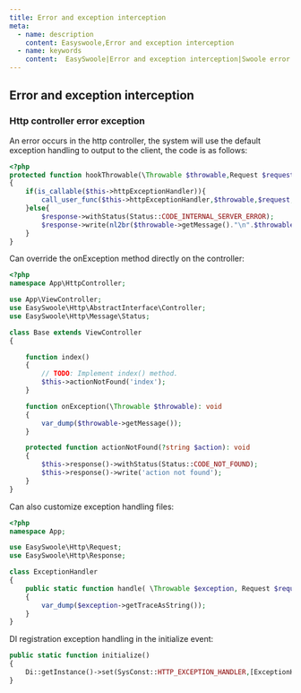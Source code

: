```yaml
---
title: Error and exception interception
meta:
  - name: description
    content: Easyswoole,Error and exception interception
  - name: keywords
    content:  EasySwoole|Error and exception interception|Swoole error exception
---
```

## Error and exception interception

### Http controller error exception

An error occurs in the http controller, the system will use the default exception handling to output to the client, the code is as follows:
```php
<?php
protected function hookThrowable(\Throwable $throwable,Request $request,Response $response)
{
    if(is_callable($this->httpExceptionHandler)){
        call_user_func($this->httpExceptionHandler,$throwable,$request,$response);
    }else{
        $response->withStatus(Status::CODE_INTERNAL_SERVER_ERROR);
        $response->write(nl2br($throwable->getMessage()."\n".$throwable->getTraceAsString()));
    }
}
```
Can override the onException method directly on the controller:
```php
<?php
namespace App\HttpController;

use App\ViewController;
use EasySwoole\Http\AbstractInterface\Controller;
use EasySwoole\Http\Message\Status;

class Base extends ViewController
{

    function index()
    {
        // TODO: Implement index() method.
        $this->actionNotFound('index');
    }

    function onException(\Throwable $throwable): void
    {
        var_dump($throwable->getMessage());
    }

    protected function actionNotFound(?string $action): void
    {
        $this->response()->withStatus(Status::CODE_NOT_FOUND);
        $this->response()->write('action not found');
    }
}

```

Can also customize exception handling files:
```php
<?php
namespace App;

use EasySwoole\Http\Request;
use EasySwoole\Http\Response;

class ExceptionHandler
{
    public static function handle( \Throwable $exception, Request $request, Response $response )
    {
        var_dump($exception->getTraceAsString());
    }
}
```
DI registration exception handling in the initialize event:

```php
public static function initialize()
{
    Di::getInstance()->set(SysConst::HTTP_EXCEPTION_HANDLER,[ExceptionHandler::class,'handle']);
}

```